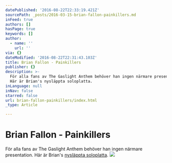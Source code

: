 ```yaml
---
datePublished: '2016-08-22T22:33:19.421Z'
sourcePath: _posts/2016-03-15-brian-fallon-painkillers.md
inFeed: true
authors: []
hasPage: true
keywords: []
author:
  - name: ''
    url: ''
via: {}
dateModified: '2016-08-22T22:31:43.103Z'
title: Brian Fallon - Painkillers
publisher: {}
description: >-
  För alla fans av The Gaslight Anthem behöver han ingen närmare presentation.
  Här är Brian's nysläppta soloplatta.
inLanguage: null
inNav: false
starred: false
url: brian-fallon-painkillers/index.html
_type: Article

---
```

# Brian Fallon - Painkillers

För alla fans av The Gaslight Anthem behöver han ingen närmare presentation. Här är Brian's [nysläppta soloplatta][0].
![](https://s3-us-west-2.amazonaws.com/the-grid-img/p/ee49f38eaa590418c4727832d49e98fc41d93a7c.jpg)

[0]: https://open.spotify.com/album/1t3i8T3vbF9edttYKiEwmB